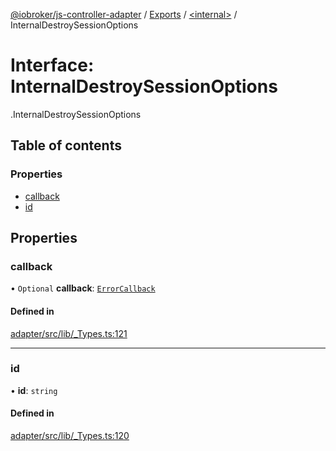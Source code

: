 [@iobroker/js-controller-adapter](../README.md) / [Exports](../modules.md) / [<internal\>](../modules/internal_.md) / InternalDestroySessionOptions

# Interface: InternalDestroySessionOptions

[<internal>](../modules/internal_.md).InternalDestroySessionOptions

## Table of contents

### Properties

- [callback](internal_.InternalDestroySessionOptions.md#callback)
- [id](internal_.InternalDestroySessionOptions.md#id)

## Properties

### callback

• `Optional` **callback**: [`ErrorCallback`](../modules/internal_.md#errorcallback)

#### Defined in

[adapter/src/lib/_Types.ts:121](https://github.com/ioBroker/ioBroker.js-controller/blob/33bf0c0e/packages/adapter/src/lib/_Types.ts#L121)

___

### id

• **id**: `string`

#### Defined in

[adapter/src/lib/_Types.ts:120](https://github.com/ioBroker/ioBroker.js-controller/blob/33bf0c0e/packages/adapter/src/lib/_Types.ts#L120)
